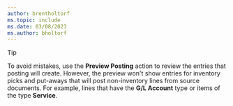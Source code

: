 ```yaml
---
author: brentholtorf
ms.topic: include
ms.date: 03/08/2023
ms.author: bholtorf
---
```


> [!TIP]
> To avoid mistakes, use the **Preview Posting** action to review the entries that posting will create. 
> However, the preview won't show entries for inventory picks and put-aways that will post non-inventory lines from source documents. For example, lines that have the **G/L Account** type or items of the type **Service**.